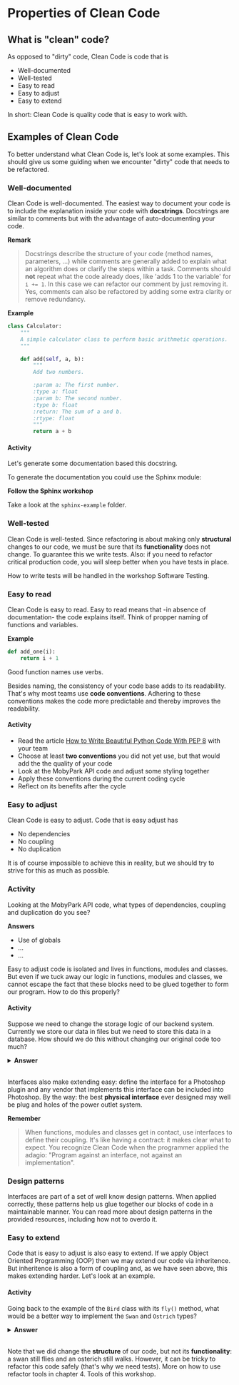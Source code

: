 # Properties of Clean Code

## What is "clean" code?
As opposed to "dirty" code, Clean Code is code that is

- Well-documented
- Well-tested
- Easy to read
- Easy to adjust
- Easy to extend

In short: Clean Code is quality code that is easy to work with.

## Examples of Clean Code
To better understand what Clean Code is, let's look at some examples. This should give us some guiding when we encounter "dirty" code that needs to be refactored.

### Well-documented
Clean Code is well-documented. The easiest way to document your code is to include the explanation inside your code with **docstrings**. Docstrings are similar to comments but with the advantage of auto-documenting your code.

**Remark**
> Docstrings describe the structure of your code (method names, parameters, ...) while comments are generally added to explain what an algorithm does or clarify the steps within a task. Comments should **not** repeat what the code already does, like 'adds 1 to the variable' for `i += 1`. In this case we can refactor our comment by just removing it. Yes, comments can also be refactored by adding some extra clarity or remove redundancy.

**Example**

```python
class Calculator:
    """
    A simple calculator class to perform basic arithmetic operations.
    """

    def add(self, a, b):
        """
        Add two numbers.

        :param a: The first number.
        :type a: float
        :param b: The second number.
        :type b: float
        :return: The sum of a and b.
        :rtype: float
        """
        return a + b
```

#### Activity
Let's generate some documentation based this docstring.

To generate the documentation you could use the Sphinx module:

**Follow the Sphinx workshop**

Take a look at the `sphinx-example` folder.

### Well-tested
Clean Code is well-tested. Since refactoring is about making only **structural** changes to our code, we must be sure that its **functionality** does not change. To guarantee this we write tests. Also: if you need to refactor critical production code, you will sleep better when you have tests in place.

How to write tests will be handled in the workshop Software Testing.

### Easy to read
Clean Code is easy to read. Easy to read means that -in absence of documentation- the code explains itself. Think of propper naming of functions and variables.

**Example**

```python
def add_one(i):
    return i + 1
```

Good function names use verbs.

Besides naming, the consistency of your code base adds to its readability. That's why most teams use **code conventions**. Adhering to these conventions makes the code more predictable and thereby improves the readability.

#### Activity
- Read the article [How to Write Beautiful Python Code With PEP 8](https://realpython.com/python-pep8) with your team
- Choose at least **two conventions** you did not yet use, but that would add the the quality of your code
- Look at the MobyPark API code and adjust some styling together
- Apply these conventions during the current coding cycle
- Reflect on its benefits after the cycle

### Easy to adjust
Clean Code is easy to adjust. Code that is easy adjust has

- No dependencies
- No coupling
- No duplication

It is of course impossible to achieve this in reality, but we should try to strive for this as much as possible.

### Activity
Looking at the MobyPark API code, what types of dependencies, coupling and duplication do you see?

**Answers**
- Use of globals
- ...
- ...

Easy to adjust code is isolated and lives in functions, modules and classes. But even if we tuck away our logic in functions, modules and classes, we cannot escape the fact that these blocks need to be glued together to form our program. How to do this properly?

#### Activity
Suppose we need to change the storage logic of our backend system. Currently we store our data in files but we need to store this data in a database. How should we do this without changing our original code too much?

<details>
<summary><b>Answer</b></summary>
<br>

Let's zoom out a bit.

A typical storage system can load, save, update and delete data. This is true for files and for databases. This means that we can define an **interface** to capture this behaviour:

```python
from abc import ABC, abstractmethod

class IStorage(ABC):
    """
    IStorage interface defines the basic operations for a storage system.
    """

    @abstractmethod
    def load(self, key):
        """
        Load data from storage by key.

        :param key: The key to identify the data.
        :return: The loaded data.
        """
        pass

    @abstractmethod
    def save(self, key, data):
        """
        Save data to storage.

        :param key: The key to identify the data.
        :param data: The data to save.
        """
        pass

    @abstractmethod
    def update(self, key, data):
        """
        Update existing data in storage.

        :param key: The key to identify the data.
        :param data: The new data to update.
        """
        pass

    @abstractmethod
    def delete(self, key):
        """
        Delete data from storage by key.

        :param key: The key to identify the data.
        """
        pass
```

We can now define two classes that implement this interface.

For our file key-value storage:

```python
class FileStorage(IStorage):
    def load(self, key):
        # logic to load the data to disk

    def save(self, key, data):
        # logic to save the data from disk

    def update(self, key, data):
        # logic to update the data from disk

    def delete(self, key):
        # logic to delete the data from disk
```

For our key-value database storage:

```python
class DatabaseStorage(IStorage):
    def load(self, key):
        # logic to load the data from database

    def save(self, key, data):
        # logic to save the data to database

    def update(self, key, data):
        # logic to update the data from database

    def delete(self, key):
        # logic to delete the data from database
```

In our backend logic we only need to change

```python
storage = FileStorage()
```

to

```python
storage = DatabaseStorage()
```

and the code below would still work, but with a different storage engine:

```python
storage.load(key)
storage.save(key, data)
storage.update(key, data)
storage.delete(key)
```

</details><br>

Interfaces also make extending easy: define the interface for a Photoshop plugin and any vendor that implements this interface can be included into Photoshop. By the way: the best **physical interface** ever designed may well be plug and holes of the power outlet system.

**Remember**

> When functions, modules and classes get in contact, use interfaces to define their coupling. It's like having a contract: it makes clear what to expect. You recognize Clean Code when the programmer applied the adagio: "Program against an interface, not against an implementation".

### Design patterns
Interfaces are part of a set of well know design patterns. When applied correctly, these patterns help us glue together our blocks of code in a maintainable manner. You can read more about design patterns in the provided resources, including how not to overdo it.

### Easy to extend
Code that is easy to adjust is also easy to extend. If we apply Object Oriented Programming (OOP) then we may extend our code via inheritence. But inheritence is also a form of coupling and, as we have seen above, this makes extending harder. Let's look at an example.

#### Activity

Going back to the example of the `Bird` class with its `fly()` method, what would be a better way to implement the `Swan` and `Ostrich` types?

<details>
<summary><b>Answer</b></summary>
<br>

Instead of defining a single `Bird` class and doing some weird logic bending, we could also define two bird types:

A class for the flying birds (swan, eagle, dove):
```python
class FlyingBird:
    fly(self):
        ...
```

A class for the walking birds (pinguin, kiwi, ostrich):
```python
class WalkingBird:
    walk(self):
        ...
```

By defining two distinct classes we have decoupled our logic from the `Bird` class, which makes it easier to understand and extend.

**Remark**
> We could also have zoomed out to capture the behaviour of the birds more generally in a `IMovable` interface with a `move()` method. There are many ways to tackle a problem and we just chose one here. What would be a possible disadvantage of introducing a `IMovable` interface? Indeed, it may become a bit too abstract and thus harder to understand & maintain.

</details><br>

Note that we did change the **structure** of our code, but not its **functionality**: a swan still flies and an osterich still walks. However, it can be tricky to refactor this code safely (that's why we need tests). More on how to use refactor tools in chapter 4. Tools of this workshop.